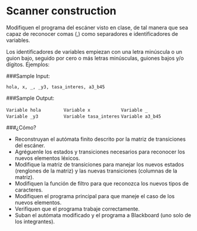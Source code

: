 # Scanner construction

Modifiquen el programa del escáner visto en clase, de tal manera que sea capaz de reconocer comas (,) como separadores e identificadores de variables.

Los identificadores de variables empiezan con una letra minúscula o un guion bajo, seguido por cero o más letras minúsculas, guiones bajos y/o dígitos.
Ejemplos:

###Sample Input:

``` hola, x, _, _y3, tasa_interes, a3_b45 ```

###Sample Output:

``` Variable hola         ```
``` Variable x            ```
``` Variable _            ```
``` Variable _y3          ```
``` Variable tasa_interes ```
``` Variable a3_b45       ```

###¿Cómo?

- Reconstruyan el autómata finito descrito por la matriz de transiciones del escáner.
- Agréguenle los estados y transiciones necesarios para reconocer los nuevos elementos léxicos.
- Modifique la matriz de transiciones para manejar los nuevos estados (renglones de la matriz) y las nuevas transiciones (columnas de la matriz).
- Modifiquen la función de filtro para que reconozca los nuevos tipos de caracteres.
- Modifiquen el programa principal para que maneje el caso de los nuevos elementos.
- Verifiquen que el programa trabaje correctamente.
- Suban el autómata modificado y el programa a Blackboard (uno solo de los integrantes).
